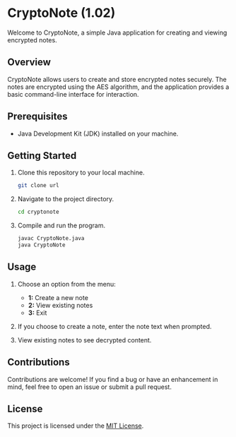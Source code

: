 # CryptoNote (1.02)

Welcome to CryptoNote, a simple Java application for creating and viewing encrypted notes.

## Overview

CryptoNote allows users to create and store encrypted notes securely. The notes are encrypted using the AES algorithm, and the application provides a basic command-line interface for interaction.

## Prerequisites

- Java Development Kit (JDK) installed on your machine.

## Getting Started

1. Clone this repository to your local machine.

    ```bash
    git clone url
    ```

2. Navigate to the project directory.

    ```bash
    cd cryptonote
    ```

3. Compile and run the program.

    ```bash
    javac CryptoNote.java
    java CryptoNote
    ```

## Usage

1. Choose an option from the menu:
    - **1:** Create a new note
    - **2:** View existing notes
    - **3:** Exit

2. If you choose to create a note, enter the note text when prompted.

3. View existing notes to see decrypted content.

## Contributions

Contributions are welcome! If you find a bug or have an enhancement in mind, feel free to open an issue or submit a pull request.

## License

This project is licensed under the [MIT License](LICENSE).